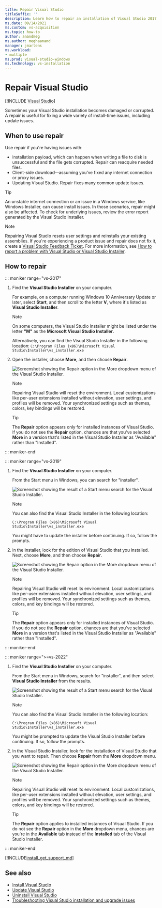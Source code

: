 ```yaml
---
title: Repair Visual Studio
titleSuffix: ''
description: Learn how to repair an installation of Visual Studio 2017
ms.date: 09/14/2021
ms.custom: vs-acquisition
ms.topic: how-to
author: anandmeg
ms.author: meghaanand
manager: jmartens
ms.workload:
- multiple
ms.prod: visual-studio-windows
ms.technology: vs-installation
---
```

# Repair Visual Studio

 [!INCLUDE [Visual Studio](~/includes/applies-to-version/vs-not-mac.md)]

Sometimes your Visual Studio installation becomes damaged or corrupted. A repair is useful for fixing a wide variety of install-time issues, including update issues.

## When to use repair

Use repair if you're having issues with:

* Installation payload, which can happen when writing a file to disk is unsuccessful and the file gets corrupted. Repair can reacquire needed files.
* Client-side download—assuming you've fixed any internet connection or proxy issues.
* Updating Visual Studio. Repair fixes many common update issues.

> [!TIP] 
> An unstable internet connection or an issue in a Windows service, like Windows Installer, can cause install issues. In those scenarios, repair might also be affected. To check for underlying issues, review the error report generated by the Visual Studio Installer.

> [!NOTE] 
> Repairing Visual Studio resets user settings and reinstalls your existing assemblies. If you're experiencing a product issue and repair does not fix it, create a [Visual Studio Feedback Ticket](https://aka.ms/feedback/suggest?space=8). For more information, see [How to report a problem with Visual Studio or Visual Studio Installer](../ide/how-to-report-a-problem-with-visual-studio.md).

## How to repair
::: moniker range="vs-2017"

1. Find the **Visual Studio Installer** on your computer.

     For example, on a computer running Windows 10 Anniversary Update or later, select **Start**, and then scroll to the letter **V**, where it's listed as **Visual Studio Installer**.

   > [!NOTE]
   > On some computers, the Visual Studio Installer might be listed under the letter **"M"** as the **Microsoft Visual Studio Installer**.
   >
   > Alternatively, you can find the Visual Studio Installer in the following location:
   >`C:\Program Files (x86)\Microsoft Visual Studio\Installer\vs_installer.exe`

1. Open the installer, choose **More**, and then choose **Repair**.

    ![Screenshot showing the Repair option in the More dropdown menu of the Visual Studio Installer.](media/repair-visual-studio.png "Repair Visual Studio from the Visual Studio Installer")

   > [!NOTE]
   > Repairing Visual Studio will reset the environment. Local customizations like per-user extensions installed without elevation, user settings, and profiles will be removed. Your synchronized settings such as themes, colors, key bindings will be restored.
   >

   > [!TIP]
   > The **Repair** option appears only for installed instances of Visual Studio. If you do not see the **Repair** option, chances are that you've selected **More** in a version that's listed in the Visual Studio Installer as "Available" rather than "Installed".

::: moniker-end

::: moniker range="vs-2019"

1. Find the **Visual Studio Installer** on your computer.

     From the Start menu in Windows, you can search for "installer".

     ![Screenshot showing the result of a Start menu search for the Visual Studio Installer.](media/vs-2019/visual-studio-installer.png "Search for the Visual Studio Installer")

     > [!NOTE]
     > You can also find the Visual Studio Installer in the following location:
     >
     > `C:\Program Files (x86)\Microsoft Visual Studio\Installer\vs_installer.exe`

    You might have to update the installer before continuing. If so, follow the prompts.

1. In the installer, look for the edition of Visual Studio that you installed. Next, choose **More**, and then choose **Repair**.

     ![Screenshot showing the Repair option in the More dropdown menu of the Visual Studio Installer.](media/vs-2019/vs-installer-repair.png "Repair Visual Studio 2019")

   > [!NOTE]
   > Repairing Visual Studio will reset its environment. Local customizations like per-user extensions installed without elevation, user settings, and profiles will be removed. Your synchronized settings such as themes, colors, and key bindings will be restored.
   >

   > [!TIP]
   > The **Repair** option appears only for installed instances of Visual Studio. If you do not see the **Repair** option, chances are that you've selected **More** in a version that's listed in the Visual Studio Installer as "Available" rather than "Installed".

::: moniker-end

::: moniker range=">=vs-2022"

1. Find the **Visual Studio Installer** on your computer.

     From the Start menu in Windows, search for "installer", and then select **Visual Studio Installer** from the results.

     ![Screenshot showing the result of a Start menu search for the Visual Studio Installer.](media/vs-2022/vs-installer-search.png "Search for the Visual Studio Installer")

     > [!NOTE]
     > You can also find the Visual Studio Installer in the following location:
     >
     > `C:\Program Files (x86)\Microsoft Visual Studio\Installer\vs_installer.exe`

    You might be prompted to update the Visual Studio Installer before continuing. If so, follow the prompts.

1. In the Visual Studio Installer, look for the installation of Visual Studio that you want to repair. Then choose **Repair** from the **More** dropdown menu.

     ![Screenshot showing the Repair option in the More dropdown menu of the Visual Studio Installer.](media/vs-2022/vs-installer-repair.png "Repair Visual Studio 2022")

   > [!NOTE]
   > Repairing Visual Studio will reset its environment. Local customizations, like per-user extensions installed without elevation, user settings, and profiles will be removed. Your synchronized settings such as themes, colors, and key bindings will be restored.
   >

   > [!TIP]
   > The **Repair** option applies to installed instances of Visual Studio. If you do not see the **Repair** option in the **More** dropdown menu, chances are you're in the **Available** tab instead of the **Installed** tab of the Visual Studio Installer.

::: moniker-end

[!INCLUDE[install_get_support_md](includes/install_get_support_md.md)]

## See also

* [Install Visual Studio](install-visual-studio.md)
* [Update Visual Studio](update-visual-studio.md)
* [Uninstall Visual Studio](uninstall-visual-studio.md)
* [Troubleshooting Visual Studio installation and upgrade issues](troubleshooting-installation-issues.md)
